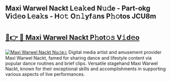 ## Maxi Warwel Nackt L𝚎a𝚔ed N𝚞𝚍e - Part-okg Vi𝚍𝚎o L𝚎a𝚔s - H𝚘𝚝 O𝚗𝚕yf𝚊ns P𝚑𝚘tos JCU8m

# <h2><a href="http://kf0h5qm.oniu.top/?m=Maxi+Warwel+Nackt">🔗👉 🔴 Maxi Warwel Nackt P𝚑ot𝚘𝚜 V𝚒d𝚎o</a></h2>

[![Maxi Warwel Nackt Nu𝚍e𝚜](https://i.imgur.com/0qMVB7G.gif)](http://kf0h5qm.oniu.top/?m=Maxi+Warwel+Nackt)
Digital media artist and amusement provider Maxi Warwel Nackt, famed for sharing dance and lifestyle content via popular dance routines and brief clips. Versatile stagehand Maxi Warwel Nackt, known for their exceptional skills and accomplishments in supporting various aspects of live performances.  
